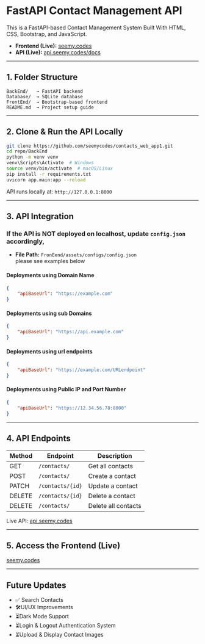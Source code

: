 # FastAPI Contact Management API  
This is a FastAPI-based Contact Management System Built With HTML, CSS, Bootstrap, and JavaScript.  

- **Frontend (Live):** [seemy.codes](https://seemy.codes)  
- **API (Live):** [api.seemy.codes/docs](https://api.seemy.codes/docs)  

---

## 1. Folder Structure  
```
BackEnd/   → FastAPI backend  
Database/  → SQLite database  
FrontEnd/  → Bootstrap-based frontend  
README.md  → Project setup guide  
```

---

## 2. Clone & Run the API Locally  
```sh
git clone https://github.com/seemycodes/contacts_web_app1.git
cd repo/BackEnd
python -m venv venv
venv\Scripts\Activate  # Windows
source venv/bin/activate  # macOS/Linux
pip install -r requirements.txt
uvicorn app.main:app --reload
```
API runs locally at: `http://127.0.0.1:8000`  

---

## 3. API Integration  

### If the API is NOT deployed on localhost, update `config.json` accordingly, 
- **File Path:** `FronEend/assets/configs/config.json`  
please see examples below

#### Deployments using Domain Name  
```json
{
    "apiBaseUrl": "https://example.com"
}
```
#### Deployments using sub Domains  
```json
{
    "apiBaseUrl": "https://api.example.com"
}
```
#### Deployments using url endpoints  
```json
{
    "apiBaseUrl": "https://example.com/URLendpoint"
}
```
#### Deployments using Public IP and Port Number
```json
{
    "apiBaseUrl": "https://12.34.56.78:8000"
}
```

---

## 4. API Endpoints  
| Method | Endpoint | Description |  
|--------|---------|-------------|  
| GET | `/contacts/` | Get all contacts |  
| POST | `/contacts/` | Create a contact |  
| PATCH | `/contacts/{id}` | Update a contact |  
| DELETE | `/contacts/{id}` | Delete a contact |  
| DELETE | `/contacts/` | Delete all contacts |  

Live API: [api.seemy.codes](https://api.seemy.codes)  

---

## 5. Access the Frontend (Live)  
[seemy.codes](https://seemy.codes)  

---

## Future Updates  
- ✅ Search Contacts  
- 🛠️UI/UX Improvements  
- ⏳Dark Mode Support  
- ⏳Login & Logout Authentication System  
- ⏳Upload & Display Contact Images  


